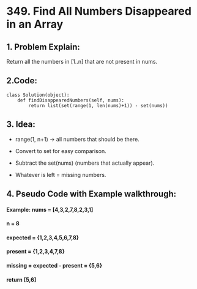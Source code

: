 # 349. Find All Numbers Disappeared in an Array
## 1. Problem Explain:
   Return all the numbers in [1..n] that are not present in nums.

## 2.Code:
```
class Solution(object):
    def findDisappearedNumbers(self, nums):
        return list(set(range(1, len(nums)+1)) - set(nums))
```

## 3. Idea:
- range(1, n+1) → all numbers that should be there.

- Convert to set for easy comparison.

- Subtract the set(nums) (numbers that actually appear).

- Whatever is left = missing numbers.

## 4. Pseudo Code with Example walkthrough:
####  Example: nums = [4,3,2,7,8,2,3,1]
#### n = 8
#### expected = {1,2,3,4,5,6,7,8}
#### present  = {1,2,3,4,7,8}
#### missing  = expected - present = {5,6}

#### return [5,6]

